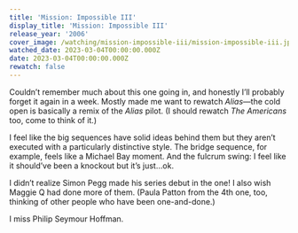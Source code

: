 ```yaml
---
title: 'Mission: Impossible III'
display_title: 'Mission: Impossible III'
release_year: '2006'
cover_image: /watching/mission-impossible-iii/mission-impossible-iii.jpg
watched_date: 2023-03-04T00:00:00.000Z
date: 2023-03-04T00:00:00.000Z
rewatch: false
---
```

Couldn’t remember much about this one going in, and honestly I’ll probably forget it again in a week. Mostly made me want to rewatch _Alias_—the cold open is basically a remix of the _Alias_ pilot. (I should rewatch _The Americans_ too, come to think of it.)

I feel like the big sequences have solid ideas behind them but they aren’t executed with a particularly distinctive style. The bridge sequence, for example, feels like a Michael Bay moment. And the fulcrum swing: I feel like it should’ve been a knockout but it’s just…ok.

I didn’t realize Simon Pegg made his series debut in the one! I also wish Maggie Q had done more of them. (Paula Patton from the 4th one, too, thinking of other people who have been one-and-done.)

I miss Philip Seymour Hoffman.
